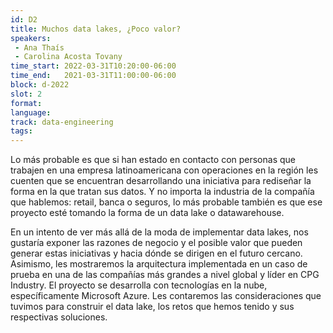 ```yaml
---
id: D2
title: Muchos data lakes, ¿Poco valor?
speakers:
 - Ana Thaís
 - Carolina Acosta Tovany
time_start: 2022-03-31T10:20:00-06:00
time_end:   2021-03-31T11:00:00-06:00
block: d-2022
slot: 2
format: 
language: 
track: data-engineering
tags:
---
```


Lo más probable es que si han estado en contacto con personas que trabajen en una empresa latinoamericana con operaciones en la región les cuenten que se encuentran desarrollando una iniciativa para rediseñar la forma en la que tratan sus datos. Y no importa la industria de la compañía que hablemos: retail, banca o seguros, lo más probable también es que ese proyecto esté tomando la forma de un data lake o datawarehouse. 

En un intento de ver más allá de la moda de implementar data lakes, nos gustaría exponer las razones de negocio y el posible valor que pueden generar estas iniciativas y hacia dónde se dirigen en el futuro cercano. Asimismo, les mostraremos la arquitectura implementada en un caso de prueba en una de las compañías más grandes a nivel global y líder en CPG Industry. El proyecto se desarrolla con tecnologías en la nube, específicamente Microsoft Azure. Les contaremos las consideraciones que tuvimos para construir el data lake, los retos que hemos tenido y sus respectivas soluciones.

